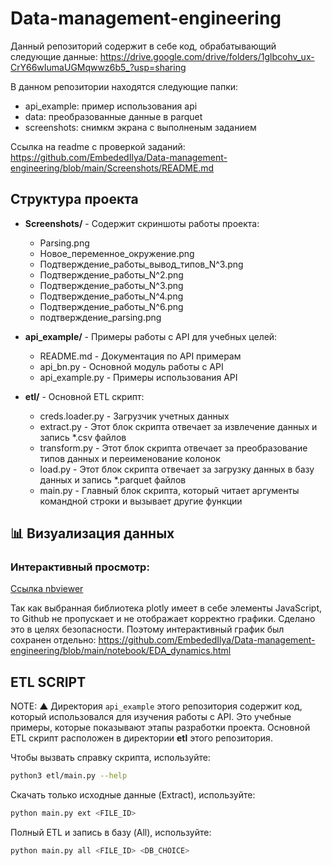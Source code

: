 # Data-management-engineering
Данный репозиторий содержит в себе код, обрабатывающий следующие данные:
https://drive.google.com/drive/folders/1glbcohv_ux-CrY66wIumaUGMqwwz6b5_?usp=sharing

В данном репозитории находятся следующие папки:
- api_example: пример использования api
- data: преобразованные данные в parquet
- screenshots: снимкм экрана с выполненым заданием

Ссылка на readme c проверкой заданий: https://github.com/EmbededIlya/Data-management-engineering/blob/main/Screenshots/README.md


## Структура проекта

- **Screenshots/** - Содержит скриншоты работы проекта:
  - Parsing.png
  - Новое_переменное_окружение.png
  - Подтверждение_работы_вывод_типов_N^3.png
  - Подтверждение_работы_N^2.png
  - Подтверждение_работы_N^3.png
  - Подтверждение_работы_N^4.png
  - Подтверждение_работы_N^6.png
  - подтверждение_parsing.png

- **api_example/** - Примеры работы с API для учебных целей:
  - README.md - Документация по API примерам
  - api_bn.py - Основной модуль работы с API
  - api_example.py - Примеры использования API

- **etl/** - Основной ETL скрипт:
  - creds.loader.py - Загрузчик учетных данных
  - extract.py - Этот блок скрипта отвечает за извлечение данных и запись *.csv файлов
  - transform.py - Этот блок скрипта отвечает за преобразование типов данных и переименование колонок
  - load.py - Этот блок скрипта отвечает за загрузку данных в базу данных и запись *.parquet файлов
  - main.py - Главный блок скрипта, который читает аргументы командной строки и вызывает другие функции

## 📊 Визуализация данных

### Интерактивный просмотр:

[Cсылка nbviewer](https://nbviewer.org/github/EmbededIlya/Data-management-engineering/blob/main/notebook/EDA.ipynb)

Так как выбранная библиотека plotly имеет в себе элементы JavaScript, то Github не пропускает и не отображает корректно графики. Сделано это в целях безопасности.
Поэтому интерактивный график был сохранен отдельно:
https://github.com/EmbededIlya/Data-management-engineering/blob/main/notebook/EDA_dynamics.html

## ETL SCRIPT

NOTE: ▲ Директория `api_example` этого репозитория содержит код, который использовался для изучения работы с API. Это учебные примеры, которые показывают этапы разработки проекта. Основной ETL скрипт расположен в директории **etl** этого репозитория.

Чтобы вызвать справку скрипта, используйте:

```bash
python3 etl/main.py --help
```
Скачать только исходные данные (Extract), используйте:
```bash
python main.py ext <FILE_ID>
```
Полный ETL и запись в базу (All), используйте:
```bash
python main.py all <FILE_ID> <DB_CHOICE>